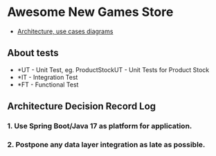 # Awesome New Games Store

- [Architecture, use cases diagrams](https://lucid.app/lucidchart/96433f6b-1c33-42f8-83c4-fd91e4b9bf1d/edit?invitationId=inv_89fc0898-9909-44bb-8504-364d9ff65afe)


## About tests

 - *UT - Unit Test, eg. ProductStockUT - Unit Tests for Product Stock
 - *IT - Integration Test
 - *FT - Functional Test

## Architecture Decision Record Log

### 1. Use Spring Boot/Java 17 as platform for application.
### 2. Postpone any data layer integration as late as possible.

